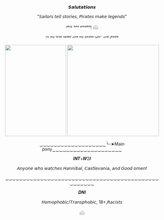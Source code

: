 <p align="Center">
𝙎𝙖𝙡𝙪𝙩𝙖𝙩𝙞𝙤𝙣𝙨
</p>

<p align="Center">
"𝘚𝘢𝘪𝘭𝘰𝘳𝘴 𝘵𝘦𝘭𝘭 𝘴𝘵𝘰𝘳𝘪𝘦𝘴, 𝘗𝘪𝘳𝘢𝘵𝘦𝘴 𝘮𝘢𝘬𝘦 𝘭𝘦𝘨𝘦𝘯𝘥𝘴"
 </p> 

 <p align="Center">
 ⱽᵉʳʸ ⁱⁿᵗᵒ ᵖⁱʳᵃᵗᵉˢ!
𓊝
 </p>

 <p align="Center">
ᵀᵒ ᵐʸ ˡᵒᵛᵉ ˢᵖⁱᵏᵉˊᴬⁿᵈ ᵐʸ ᵖᵒᵒᵏˢˊᴹⁱᵘˊ ᴬⁿᵈ ᴶᵉˢˢⁱᵉ
</p>
 
<p align="Center">
 <img width="200" height="300" src="https://github.com/user-attachments/assets/11533f83-89cc-4c34-8acf-6fb77812eadc">
<img width="300" height="300" src="https://github.com/user-attachments/assets/0f8947e7-6049-498f-9e7a-9008c1ed9c92">
</p>

<p align="Center">
‿‿‿‿‿‿‿‿‿‿‿‿‿‿‿‿‿‿‿╰┈➤Main pony‿‿‿‿‿‿‿‿‿‿‿‿‿‿‿‿‿‿‿‿
 </p>

<p align="center">
𝑰𝑵𝑻+𝑾2𝑰
 </p>

 <p align="Center">
𝘈𝘯𝘺𝘰𝘯𝘦 𝘸𝘩𝘰 𝘸𝘢𝘵𝘤𝘩𝘦𝘴 𝘏𝘢𝘯𝘯𝘪𝘣𝘢𝘭, 𝘊𝘢𝘴𝘵𝘭𝘦𝘷𝘢𝘯𝘪𝘢, 𝘢𝘯𝘥 𝘎𝘰𝘰𝘥 𝘰𝘮𝘦𝘯!
 </p>

<p align="Center">
‿‿‿‿‿‿‿‿‿‿‿‿‿‿‿‿‿‿‿‿‿‿‿‿‿‿‿‿‿‿‿‿‿‿‿‿‿‿‿‿‿‿‿‿‿‿‿‿‿‿‿
</p>

<p align="Center">
𝑫𝑵𝑰
 </p>

 <p align="Center">
𝘏𝘰𝘮𝘰𝘱𝘩𝘰𝘣𝘪𝘤/𝘛𝘳𝘢𝘯𝘴𝘱𝘩𝘰𝘣𝘪𝘤, 18+,𝘙𝘢𝘤𝘪𝘴𝘵𝘴
 </p>

<p align="Center">
  𓊝
</p>

